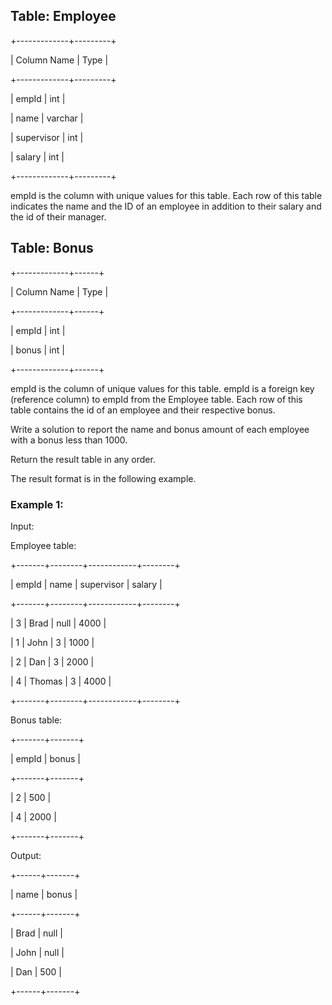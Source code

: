 ## Table: Employee

+-------------+---------+

| Column Name | Type    |

+-------------+---------+

| empId       | int     |

| name        | varchar |

| supervisor  | int     |

| salary      | int     |

+-------------+---------+

empId is the column with unique values for this table.
Each row of this table indicates the name and the ID of an employee in addition to their salary and the id of their manager.
 
## Table: Bonus

+-------------+------+

| Column Name | Type |

+-------------+------+

| empId       | int  |

| bonus       | int  |

+-------------+------+

empId is the column of unique values for this table.
empId is a foreign key (reference column) to empId from the Employee table.
Each row of this table contains the id of an employee and their respective bonus.
 
Write a solution to report the name and bonus amount of each employee with a bonus less than 1000.

Return the result table in any order.

The result format is in the following example.

### Example 1:

Input: 

Employee table:

+-------+--------+------------+--------+

| empId | name   | supervisor | salary |

+-------+--------+------------+--------+

| 3     | Brad   | null       | 4000   |

| 1     | John   | 3          | 1000   |

| 2     | Dan    | 3          | 2000   |

| 4     | Thomas | 3          | 4000   |

+-------+--------+------------+--------+

Bonus table:

+-------+-------+

| empId | bonus |

+-------+-------+

| 2     | 500   |

| 4     | 2000  |

+-------+-------+

Output: 

+------+-------+

| name | bonus |

+------+-------+

| Brad | null  |

| John | null  |

| Dan  | 500   |

+------+-------+
